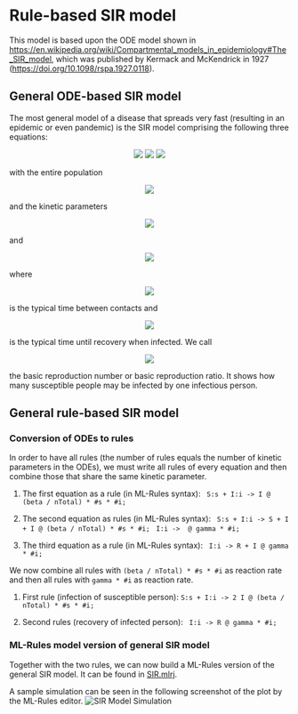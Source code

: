 # Rule-based SIR model

This model is based upon the ODE model shown in https://en.wikipedia.org/wiki/Compartmental_models_in_epidemiology#The_SIR_model, which was published by Kermack and McKendrick in 1927 (https://doi.org/10.1098/rspa.1927.0118).

## General ODE-based SIR model
The most general model of a disease that spreads very fast (resulting in an epidemic or even pandemic) is the SIR model comprising the following three equations:

<p align="center">
<!-- \frac{dS(t)}{dt} = - \frac{\beta}{N} S(t) I(t) -->
<img src="https://latex.codecogs.com/gif.latex?%5Cfrac%7BdS%28t%29%7D%7Bdt%7D%20%3D%20-%20%5Cfrac%7B%5Cbeta%7D%7BN%7D%20S%28t%29%20I%28t%29">
<!-- \frac{dI(t)}{dt} = \frac{\beta}{N} S(t) I(t) - \gamma I(t) -->
<img src="https://latex.codecogs.com/gif.latex?%5Cfrac%7BdI%28t%29%7D%7Bdt%7D%20%3D%20%5Cfrac%7B%5Cbeta%7D%7BN%7D%20S%28t%29%20I%28t%29%20-%20%5Cgamma%20I%28t%29">
<!-- \frac{dR(t)}{dt} = \gamma I(t) -->
<img src="https://latex.codecogs.com/gif.latex?%5Cfrac%7BdR%28t%29%7D%7Bdt%7D%20%3D%20%5Cgamma%20I%28t%29">
</p>

with the entire population
<p align="center">
<!-- N_\text{total} = S(t) + I(t) + R(t) = const -->
<img src="https://latex.codecogs.com/gif.latex?N_%5Ctext%7Btotal%7D%20%3D%20S%28t%29%20&plus;%20I%28t%29%20&plus;%20R%28t%29%20%3D%20const">
</p>

and the kinetic parameters

<p align="center">
<!-- [\beta = \frac{1}{\tau_C} -->
<img src="https://latex.codecogs.com/gif.latex?%5Cbeta%20%3D%20%5Cfrac%7B1%7D%7B%5Ctau_C%7D">
</p>

and

<p align="center">
<!-- \gamma = \frac{1}{\tau_R} -->
<img src="https://latex.codecogs.com/gif.latex?%5Cgamma%20%3D%20%5Cfrac%7B1%7D%7B%5Ctau_R%7D">
</p>

where

<p align="center">
<!-- \tau_C -->
<img src="https://latex.codecogs.com/gif.latex?%5Ctau_C">
</p>

is the typical time between contacts and

<p align="center">
<!-- \tau_R -->
<img src="https://latex.codecogs.com/gif.latex?%5Ctau_R">
</p>

is the typical time until recovery when infected. We call

<p align="center">
<!-- R_0 = \frac{\beta}{\gamma} -->
<img src="https://latex.codecogs.com/gif.latex?R_0%20%3D%20%5Cfrac%7B%5Cbeta%7D%7B%5Cgamma%7D">
</p>

the basic reproduction number or basic reproduction ratio. It shows how many susceptible people may be infected by one infectious person.

## General rule-based SIR model

### Conversion of ODEs to rules
In order to have all rules (the number of rules equals the number of kinetic parameters in the ODEs), we must write all rules of every equation and then combine those that share the same kinetic parameter.

1. The first equation as a rule (in ML-Rules syntax):
``` S:s + I:i -> I @ (beta / nTotal) * #s * #i;```

2. The second equation as rules (in ML-Rules syntax):
``` S:s + I:i -> S + I + I @ (beta / nTotal) * #s * #i;```
``` I:i ->  @ gamma * #i;```

3. The third equation as a rule (in ML-Rules syntax):
``` I:i -> R + I @ gamma * #i;```

We now combine all rules with ```(beta / nTotal) * #s * #i``` as reaction rate and then all rules with ```gamma * #i``` as reaction rate.

1. First rule (infection of susceptible person):
``` S:s + I:i -> 2 I @ (beta / nTotal) * #s * #i; ```

2. Second rules (recovery of infected person):
``` I:i -> R @ gamma * #i;```


### ML-Rules model version of general SIR model
Together with the two rules, we can now build a ML-Rules version of the general SIR model. It can be found in [SIR.mlrj](./SIR.mlrj).

A sample simulation can be seen in the following screenshot of the plot by the ML-Rules editor.
![SIR Model Simulation](./SIRsimulation.png)

